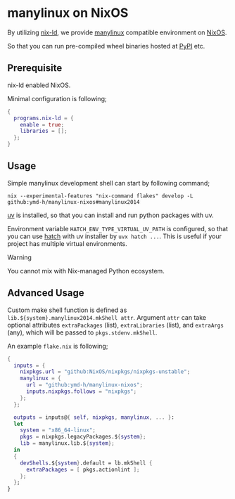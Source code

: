 # manylinux on NixOS

By utilizing [nix-ld](https://github.com/nix-community/nix-ld),
we provide [manylinux](https://github.com/pypa/manylinux) compatible environment
on [NixOS](https://nixos.org/).


So that you can run pre-compiled wheel binaries hosted at [PyPI](https://pypi.org/) etc.


## Prerequisite

nix-ld enabled NixOS.

Minimal configuration is following;


```nix
{
  programs.nix-ld = {
    enable = true;
    libraries = [];
  };
}
```


## Usage

Simple manylinux development shell can start by following command;

```shell
nix --experimental-features "nix-command flakes" develop -L github:ymd-h/manylinux-nixos#manylinux2014
```

[uv](https://docs.astral.sh/uv/) is installed,
so that you can install and run python packages with uv.


Environment variable `HATCH_ENV_TYPE_VIRTUAL_UV_PATH` is configured,
so that you can use [hatch](https://hatch.pypa.io/) with uv installer
by `uvx hatch ...`.
This is useful if your project has multiple virtual environments.


> [!WARNING]
> You cannot mix with Nix-managed Python ecosystem.



## Advanced Usage

Custom make shell function is defined as `lib.${system}.manylinux2014.mkShell attr`.
Argument `attr` can take optional attributes
`extraPackages` (list), `extraLibraries` (list), and `extraArgs` (any),
which will be passed to `pkgs.stdenv.mkShell`.

An example `flake.nix` is following;

```nix
{
  inputs = {
    nixpkgs.url = "github:NixOS/nixpkgs/nixpkgs-unstable";
    manylinux = {
      url = "github:ymd-h/manylinux-nixos";
      inputs.nixpkgs.follows = "nixpkgs";
    };
  };

  outputs = inputs@{ self, nixpkgs, manylinux, ... }:
  let
    system = "x86_64-linux";
    pkgs = nixpkgs.legacyPackages.${system};
    lib = manylinux.lib.${system};
  in
  {
    devShells.${system}.default = lb.mkShell {
      extraPackages = [ pkgs.actionlint ];
    };
  };
}
```
